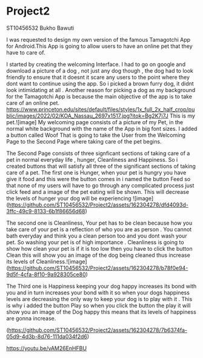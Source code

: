# Project2
ST10456532
Bukho Bawuti 

I was requested to design my own version of the famous Tamagotchi App for Android.This App is going to allow users to have an online pet that they have to care of.

I started by creating the welcoming Interface. I had to go on google and download a picture of a dog , not just any dog though , the dog had to look friendly to ensure that it doesnt it scare any users to the point where they dont want to continue using the app.
So i picked a brown furry dog, it didnt look intimidating at all . Another reason for picking a dog as my background for the Tamagotchi App is because the main objective of the app is to take care of an online pet.
https://www.princeton.edu/sites/default/files/styles/1x_full_2x_half_crop/public/images/2022/02/KOA_Nassau_2697x1517.jpg?itok=Bg2K7j7J This is my pet.![image]
My welcoming page consists of a picture of my Pet, in the normal white background  with the name of the App in big font sizes. I added a button called Woof That is going to take the User from the Welcoming Page to the Second Page where taking care of the pet begins. 

The Second Page consists of three signficant sections of taking care of a pet in normal everyday life , hunger, Cleanliness and Happiness. So i created buttons that will satisfy all three of the significant sections of taking care of a pet.
 The first one is Hunger,  when your pet is hungry you have give it food and this were the button comes in  i named the button Feed so that none of my users will have to go through any complicated process just click feed and a image of the pet eating will be shown.
 This will decrease the levels of hunger your dog will be experiencing 
 ![image]
 (https://github.com/ST10456532/Project2/assets/162304278/dfd4093d-3ffc-49c9-8133-6b1f86656d68)

 The second one is Cleanliness, Your pet has to be clean because how you take care of your pet is a reflection of who you are as person . You cannot bath everyday and think you a clean person too and you dont wash your pet. So washing your pet is of high importance . 
 Cleanliness is going to  show how clean your pet is if it is too low then you have to click the button Clean this will show you an image of the dog being cleaned thus increase its levels of Cleanliness.![image]
 (https://github.com/ST10456532/Project2/assets/162304278/b78f0e94-9d5f-4cfa-8f10-9a928305ce80)
 
The Third one is Happiness keeping your dog happy increases its bond with you and in turn increases your bond with it so when your dogs happiness levels are decreasing the only way to keep your dog is to play with it . This is why i added the button  Play  so when you 
click the button the play it will show you an image of the Dog happy this means that its levels of happiness are gonna increase.


(https://github.com/ST10456532/Project2/assets/162304278/7b6374fa-05d9-4d3b-8d76-111da034f2d6)


https://youtu.be/vAM26EnHFBU
